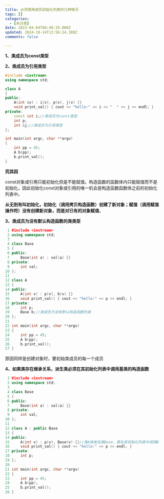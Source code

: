 ```yaml
---
title: 必须使用成员初始化列表的几种情况
tags: []
categories:
  - [未分类]
date: 2023-04-04T00:49:29.000Z
updated: 2024-10-14T13:56:24.388Z
comments: false

---
```


<!--more-->
**1、类成员为const类型**

**2、类成员为引用类型**

```c++
#include <iostream>
using namespace std;

class A
{
public:
    A(int &v) : i(v), p(v), j(v) {}
    void print_val() { cout << "hello:" << i << "  " << j << endl; }
private:
    const int i;//类成员为const类型
    int p;
    int &j;//类成员为引用类型
};

int main(int argc, char **argv)
{
    int pp = 45;
    A b(pp);
    b.print_val();
}
```

**究其因**

const对象或引用只能初始化但是不能赋值。构造函数的函数体内只能赋值而不是初始化，因此初始化const对象或引用的唯一机会是构造函数函数体之前的初始化列表中。

**从无到有叫初始化，初始化（调用拷贝构造函数）创建了新对象；赋值（调用赋值操作符）没有创建新对象，而是对已有的对象赋值**。

 

**3、类成员为没有默认构造函数的类类型**

```c++
 1 #include <iostream>
 2 using namespace std;
 3 
 4 class Base
 5 {
 6 public:
 7     Base(int a) : val(a) {}
 8 private:
 9     int val;
10 };
11 
12 class A
13 {
14 public:
15     A(int v) : p(v), b(v) {}
16     void print_val() { cout << "hello:" << p << endl; }
17 private:
18     int p;
19     Base b;//类成员为没有默认构造函数的类
20 };
21 
22 int main(int argc, char **argv)
23 {
24     int pp = 45;
25     A b(pp);
26     b.print_val();
27 }
```

原因同样是创建对象时，要初始类成员的每一个成员

 

**4、如果类存在继承关系，派生类必须在其初始化列表中调用基类的构造函数**

```c++
 1 #include <iostream>
 2 using namespace std;
 3 
 4 class Base
 5 {
 6 public:
 7     Base(int a) : val(a) {}
 8 private:
 9     int val;
10 };
11 
12 class A : public Base
13 {
14 public:
15     A(int v) : p(v), Base(v) {}//类A继承自类Base，需在其初始化列表中调用Base的构造函数
16     void print_val() { cout << "hello:" << p << endl; }
17 private:
18     int p;
19 };
20 
21 int main(int argc, char **argv)
22 {
23     int pp = 45;
24     A b(pp);
25     b.print_val();
26 }
```